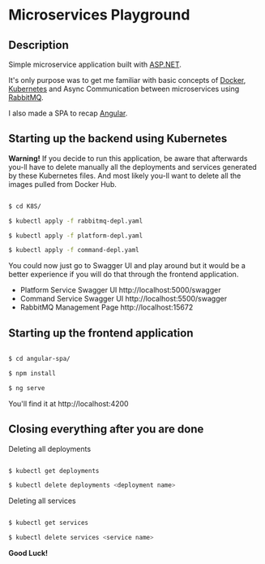 # Microservices Playground

## Description

Simple microservice application built with [ASP.NET](https://dotnet.microsoft.com/en-us/apps/aspnet).

It's only purpose was to get me familiar with basic concepts of [Docker](https://www.docker.com/), [Kubernetes](https://kubernetes.io/) and Async Communication between microservices using [RabbitMQ](https://www.rabbitmq.com/).

I also made a SPA to recap [Angular](https://angular.io/).

## Starting up the backend using Kubernetes

**Warning!** If you decide to run this application, be aware that afterwards you-ll have to delete manually all the deployments and services generated by these Kubernetes files. And most likely you-ll want to delete all the images pulled from Docker Hub.

```bash

$ cd K8S/

$ kubectl apply -f rabbitmq-depl.yaml

$ kubectl apply -f platform-depl.yaml

$ kubectl apply -f command-depl.yaml

```

You could now just go to Swagger UI and play around but it would be a better experience if you will do that through the frontend application.

- Platform Service Swagger UI http://localhost:5000/swagger
- Command Service Swagger UI http://localhost:5500/swagger
- RabbitMQ Management Page http://localhost:15672

## Starting up the frontend application

```bash

$ cd angular-spa/

$ npm install

$ ng serve

```

You'll find it at http://localhost:4200

## Closing everything after you are done

Deleting all deployments

```bash

$ kubectl get deployments

$ kubectl delete deployments <deployment name>

```

Deleting all services

```bash

$ kubectl get services

$ kubectl delete services <service name>

```

**Good Luck!**
